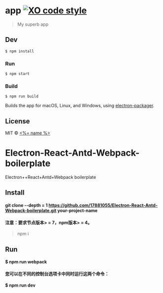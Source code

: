 # app [![XO code style](https://img.shields.io/badge/code_style-XO-5ed9c7.svg)](https://github.com/sindresorhus/xo)

> My superb app


## Dev

```
$ npm install
```

### Run

```
$ npm start
```

### Build

```
$ npm run build
```

Builds the app for macOS, Linux, and Windows, using [electron-packager](https://github.com/electron-userland/electron-packager).


## License

MIT © [<%= name %>](<%= website %>)








# Electron-React-Antd-Webpack-boilerplate
Electron++React+Antd+Webpack boilerplate


## Install
#### git clone --depth = 1 https://github.com/17881055/Electron-React-Antd-Webpack-boilerplate.git your-project-name
#### 注意：要求节点版本> = 7，npm版本> = 4。

> npm i

## Run
####  $ npm run webpack
####  您可以在不同的控制台选项卡中同时运行这两个命令：
####  $ npm run dev


